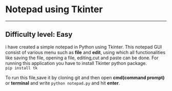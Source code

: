 # **Notepad** using Tkinter
---
Difficulty level: Easy
---
i have created a simple notepad in Python using Tkinter.
This notepad GUI consist of various menu such as **file** and **edit**, using which all functionalities like saving the file, opening a file, editing,cut and paste can be done.
For running this application you have to install Tkinter python package.<br>
`pip install tk`<br>

To run this file,save it by cloning git and then open **cmd(command prompt)** or **terminal** and write `python notepad.py` and hit **enter**.
